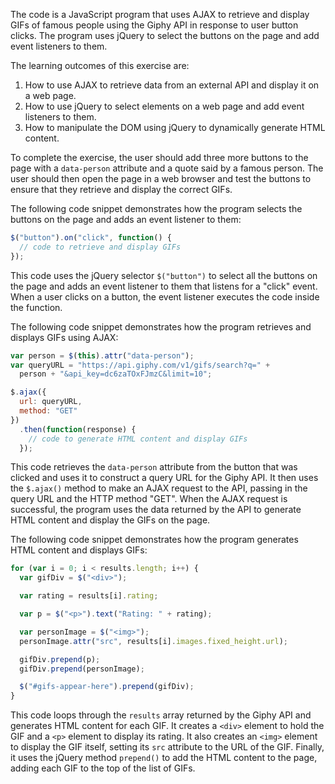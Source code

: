 The code is a JavaScript program that uses AJAX to retrieve and display GIFs of famous people using the Giphy API in response to user button clicks. The program uses jQuery to select the buttons on the page and add event listeners to them.

The learning outcomes of this exercise are:

1.  How to use AJAX to retrieve data from an external API and display it on a web page.
2.  How to use jQuery to select elements on a web page and add event listeners to them.
3.  How to manipulate the DOM using jQuery to dynamically generate HTML content.

To complete the exercise, the user should add three more buttons to the page with a `data-person` attribute and a quote said by a famous person. The user should then open the page in a web browser and test the buttons to ensure that they retrieve and display the correct GIFs.

The following code snippet demonstrates how the program selects the buttons on the page and adds an event listener to them:

```javascript
$("button").on("click", function() {
  // code to retrieve and display GIFs
});

```

This code uses the jQuery selector `$("button")` to select all the buttons on the page and adds an event listener to them that listens for a "click" event. When a user clicks on a button, the event listener executes the code inside the function.

The following code snippet demonstrates how the program retrieves and displays GIFs using AJAX:

```javascript
var person = $(this).attr("data-person");
var queryURL = "https://api.giphy.com/v1/gifs/search?q=" +
  person + "&api_key=dc6zaTOxFJmzC&limit=10";

$.ajax({
  url: queryURL,
  method: "GET"
})
  .then(function(response) {
    // code to generate HTML content and display GIFs
  });

```

This code retrieves the `data-person` attribute from the button that was clicked and uses it to construct a query URL for the Giphy API. It then uses the `$.ajax()` method to make an AJAX request to the API, passing in the query URL and the HTTP method "GET". When the AJAX request is successful, the program uses the data returned by the API to generate HTML content and display the GIFs on the page.

The following code snippet demonstrates how the program generates HTML content and displays GIFs:

```javascript
for (var i = 0; i < results.length; i++) {
  var gifDiv = $("<div>");

  var rating = results[i].rating;

  var p = $("<p>").text("Rating: " + rating);

  var personImage = $("<img>");
  personImage.attr("src", results[i].images.fixed_height.url);

  gifDiv.prepend(p);
  gifDiv.prepend(personImage);

  $("#gifs-appear-here").prepend(gifDiv);
}

```

This code loops through the `results` array returned by the Giphy API and generates HTML content for each GIF. It creates a `<div>` element to hold the GIF and a `<p>` element to display its rating. It also creates an `<img>` element to display the GIF itself, setting its `src` attribute to the URL of the GIF. Finally, it uses the jQuery method `prepend()` to add the HTML content to the page, adding each GIF to the top of the list of GIFs.